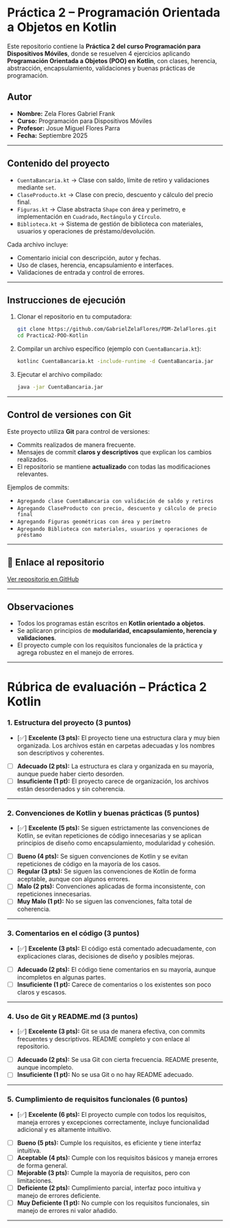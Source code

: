 # Práctica 2 – Programación Orientada a Objetos en Kotlin

Este repositorio contiene la **Práctica 2 del curso Programación para Dispositivos Móviles**, donde se resuelven 4 ejercicios aplicando **Programación Orientada a Objetos (POO) en Kotlin**, con clases, herencia, abstracción, encapsulamiento, validaciones y buenas prácticas de programación.

## Autor

* **Nombre:** Zela Flores Gabriel Frank
* **Curso:** Programación para Dispositivos Móviles
* **Profesor:** Josue Miguel Flores Parra
* **Fecha:** Septiembre 2025

---

## Contenido del proyecto

* `CuentaBancaria.kt` → Clase con saldo, límite de retiro y validaciones mediante `set`.
* `ClaseProducto.kt` → Clase con precio, descuento y cálculo del precio final.
* `Figuras.kt` → Clase abstracta `Shape` con área y perímetro, e implementación en `Cuadrado`, `Rectángulo` y `Círculo`.
* `Biblioteca.kt` → Sistema de gestión de biblioteca con materiales, usuarios y operaciones de préstamo/devolución.

Cada archivo incluye:

* Comentario inicial con descripción, autor y fechas.
* Uso de clases, herencia, encapsulamiento e interfaces.
* Validaciones de entrada y control de errores.

---

## Instrucciones de ejecución

1. Clonar el repositorio en tu computadora:

   ```bash
   git clone https://github.com/GabrielZelaFlores/PDM-ZelaFlores.git
   cd Practica2-POO-Kotlin
   ```

2. Compilar un archivo específico (ejemplo con `CuentaBancaria.kt`):

   ```bash
   kotlinc CuentaBancaria.kt -include-runtime -d CuentaBancaria.jar
   ```

3. Ejecutar el archivo compilado:

   ```bash
   java -jar CuentaBancaria.jar
   ```
---

## Control de versiones con Git

Este proyecto utiliza **Git** para control de versiones:

* Commits realizados de manera frecuente.
* Mensajes de commit **claros y descriptivos** que explican los cambios realizados.
* El repositorio se mantiene **actualizado** con todas las modificaciones relevantes.

Ejemplos de commits:

* `Agregando clase CuentaBancaria con validación de saldo y retiros`
* `Agregando ClaseProducto con precio, descuento y cálculo de precio final`
* `Agregando Figuras geométricas con área y perímetro`
* `Agregando Biblioteca con materiales, usuarios y operaciones de préstamo`

---

## 🔗 Enlace al repositorio

[Ver repositorio en GitHub](https://github.com/GabrielZelaFlores/PDM-ZelaFlores.git)

---

## Observaciones

* Todos los programas están escritos en **Kotlin orientado a objetos**.
* Se aplicaron principios de **modularidad, encapsulamiento, herencia y validaciones**.
* El proyecto cumple con los requisitos funcionales de la práctica y agrega robustez en el manejo de errores.

---

# Rúbrica de evaluación – Práctica 2 Kotlin

### 1. Estructura del proyecto (3 puntos)

* \[✅] **Excelente (3 pts):** El proyecto tiene una estructura clara y muy bien organizada. Los archivos están en carpetas adecuadas y los nombres son descriptivos y coherentes.
* [ ] **Adecuado (2 pts):** La estructura es clara y organizada en su mayoría, aunque puede haber cierto desorden.
* [ ] **Insuficiente (1 pt):** El proyecto carece de organización, los archivos están desordenados y sin coherencia.

---

### 2. Convenciones de Kotlin y buenas prácticas (5 puntos)

* \[✅] **Excelente (5 pts):** Se siguen estrictamente las convenciones de Kotlin, se evitan repeticiones de código innecesarias y se aplican principios de diseño como encapsulamiento, modularidad y cohesión.
* [ ] **Bueno (4 pts):** Se siguen convenciones de Kotlin y se evitan repeticiones de código en la mayoría de los casos.
* [ ] **Regular (3 pts):** Se siguen las convenciones de Kotlin de forma aceptable, aunque con algunos errores.
* [ ] **Malo (2 pts):** Convenciones aplicadas de forma inconsistente, con repeticiones innecesarias.
* [ ] **Muy Malo (1 pt):** No se siguen las convenciones, falta total de coherencia.

---

### 3. Comentarios en el código (3 puntos)

* \[✅] **Excelente (3 pts):** El código está comentado adecuadamente, con explicaciones claras, decisiones de diseño y posibles mejoras.
* [ ] **Adecuado (2 pts):** El código tiene comentarios en su mayoría, aunque incompletos en algunas partes.
* [ ] **Insuficiente (1 pt):** Carece de comentarios o los existentes son poco claros y escasos.

---

### 4. Uso de Git y README.md (3 puntos)

* \[✅] **Excelente (3 pts):** Git se usa de manera efectiva, con commits frecuentes y descriptivos. README completo y con enlace al repositorio.
* [ ] **Adecuado (2 pts):** Se usa Git con cierta frecuencia. README presente, aunque incompleto.
* [ ] **Insuficiente (1 pt):** No se usa Git o no hay README adecuado.

---

### 5. Cumplimiento de requisitos funcionales (6 puntos)

* \[✅] **Excelente (6 pts):** El proyecto cumple con todos los requisitos, maneja errores y excepciones correctamente, incluye funcionalidad adicional y es altamente intuitivo.
* [ ] **Bueno (5 pts):** Cumple los requisitos, es eficiente y tiene interfaz intuitiva.
* [ ] **Aceptable (4 pts):** Cumple con los requisitos básicos y maneja errores de forma general.
* [ ] **Mejorable (3 pts):** Cumple la mayoría de requisitos, pero con limitaciones.
* [ ] **Deficiente (2 pts):** Cumplimiento parcial, interfaz poco intuitiva y manejo de errores deficiente.
* [ ] **Muy Deficiente (1 pt):** No cumple con los requisitos funcionales, sin manejo de errores ni valor añadido.

---
